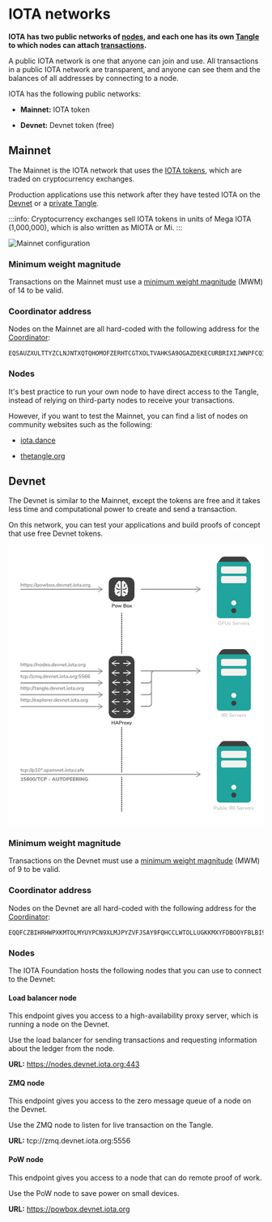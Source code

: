 # IOTA networks

**IOTA has two public networks of [nodes](../network/nodes.md), and each one has its own [Tangle](../network/the-tangle.md) to which nodes can attach [transactions](../transactions/transactions.md).**

A public IOTA network is one that anyone can join and use. All transactions in a public IOTA network are transparent, and anyone can see them and the balances of all addresses by connecting to a node.

IOTA has the following public networks:

- **Mainnet:** IOTA token

- **Devnet:** Devnet token (free)

## Mainnet

The Mainnet is the IOTA network that uses the [IOTA tokens](../clients/token.md), which are traded on cryptocurrency exchanges.

Production applications use this network after they have tested IOTA on the [Devnet](#devnet) or a [private Tangle](root://compass/0.1/introduction/overview.md).

:::info:
Cryptocurrency exchanges sell IOTA tokens in units of Mega IOTA (1,000,000), which is also written as MIOTA or Mi.
:::

![Mainnet configuration](../images/mainnet-configuration.png)

### Minimum weight magnitude

Transactions on the Mainnet must use a [minimum weight magnitude](root://getting-started/0.1/transactions/proof-of-work.md#minimum-weight-magnitude) (MWM) of 14 to be valid.

### Coordinator address

Nodes on the Mainnet are all hard-coded with the following address for the [Coordinator](../network/the-coordinator.md):

```
EQSAUZXULTTYZCLNJNTXQTQHOMOFZERHTCGTXOLTVAHKSA9OGAZDEKECURBRIXIJWNPFCQIOVFVVXJVD9
```

### Nodes

It's best practice to run your own node to have direct access to the Tangle, instead of relying on third-party nodes to receive your transactions.

However, if you want to test the Mainnet, you can find a list of nodes on community websites such as the following:

- [iota.dance](https://iota.dance/)

- [thetangle.org](https://thetangle.org/nodes)

## Devnet

The Devnet is similar to the Mainnet, except the tokens are free and it takes less time and computational power to create and send a transaction.

On this network, you can test your applications and build proofs of concept that use free Devnet tokens.

![Devnet Configuration](../images/devnet-configuration.png)

### Minimum weight magnitude

Transactions on the Devnet must use a [minimum weight magnitude](root://getting-started/0.1/transactions/proof-of-work.md#minimum-weight-magnitude) (MWM) of 9 to be valid.

### Coordinator address

Nodes on the Devnet are all hard-coded with the following address for the [Coordinator](../network/the-coordinator.md):

```
EQQFCZBIHRHWPXKMTOLMYUYPCN9XLMJPYZVFJSAY9FQHCCLWTOLLUGKKMXYFDBOOYFBLBI9WUEILGECYM
```

### Nodes

The IOTA Foundation hosts the following nodes that you can use to connect to the Devnet:

#### Load balancer node

This endpoint gives you access to a high-availability proxy server, which is running a node on the Devnet.

Use the load balancer for sending transactions and requesting information about the ledger from the node.

**URL:** https://nodes.devnet.iota.org:443

#### ZMQ node

This endpoint gives you access to the zero message queue of a node on the Devnet.

Use the ZMQ node to listen for live transaction on the Tangle.

**URL:** tcp://zmq.devnet.iota.org:5556

#### PoW node

This endpoint gives you access to a node that can do remote proof of work.

Use the PoW node to save power on small devices.

**URL:** https://powbox.devnet.iota.org